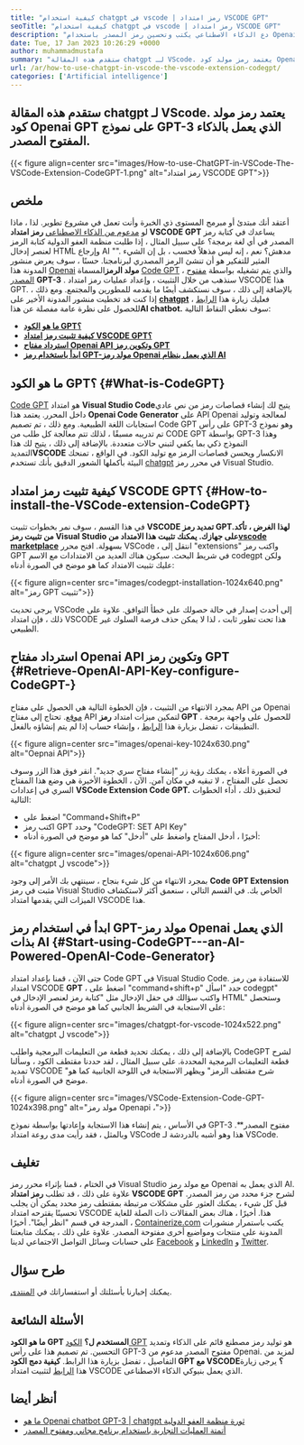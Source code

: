 ```yaml
---
title: "كيفية استخدام chatgpt في vscode | رمز امتداد VSCODE GPT" 
seoTitle: "كيفية استخدام chatgpt في vscode | رمز امتداد VSCODE GPT" 
description: "دع الذكاء الاصطناعي يكتب وتحسين رمز المصدر باستخدام Openai API. يتم تشغيل رمز امتداد VSCODE GPT بواسطة GPT-3 وهو نموذج NLP مفتوح المصدر." 
date: Tue, 17 Jan 2023 10:26:29 +0000
author: muhammadmustafa
summary: "ستقدم هذه المقالة chatgpt لـ VScode. يعتمد رمز مولد كود Openai GPT على نموذج GPT-3 الذي يعمل بالذكاء المفتوح المصدر." 
url: /ar/how-to-use-chatgpt-in-vscode-the-vscode-extension-codegpt/
categories: ['Artificial intelligence']
---
```


## **ستقدم هذه المقالة chatgpt لـ VScode. يعتمد رمز مولد كود Openai GPT على نموذج GPT-3 الذي يعمل بالذكاء المفتوح المصدر.** 

{{< figure align=center src="images/How-to-use-ChatGPT-in-VSCode-The-VSCode-Extension-CodeGPT-1.png" alt="رمز امتداد VSCODE GPT">}}


## ملخص
أعتقد أنك مبتدئ أو مبرمج المستوى ذي الخبرة وأنت تعمل في مشروع تطوير. لذا ، ماذا لو [مدعوم من الذكاء الاصطناعي][1] **رمز امتداد VSCODE GPT** يساعدك في كتابة رمز المصدر في أي لغة برمجة؟ على سبيل المثال ، إذا طلبت منظمة العفو الدولية كتابة الرمز لعنصر إدخال HTML وإرجاع AI "". مدهش؟
نعم ، إنه ليس مذهلاً فحسب ، بل إن الشيء المثير للتفكير هو أن تنشئ الرمز المصدري لبرنامجنا. حسنًا ، سوف يعرض منشور المدونة هذا [Openai][2] **مولد الرمز**المسماة [Code GPT][3] ، والذي يتم تشغيله بواسطة [مفتوح المصدر][4] **GPT-3** . سنذهب من خلال التثبيت ، وإعداد عمليات رمز امتداد VSCODE هذا GPT. بالإضافة إلى ذلك ، سوف نستكشف أيضًا ما يقدمه للمطورين والمجتمع. ومع ذلك ، إذا كنت قد تخطيت منشور المدونة الأخير على **[chatgpt][5]** ، فعليك زيارة هذا [الرابط][6] للحصول على نظرة عامة مفصلة عن هذا**AI chatbot.** 
سوف نغطي النقاط التالية:
* [ **ما هو الكود GPT؟** ][7]
* [ **كيفية تثبيت رمز امتداد VSCODE GPT؟** ][8]
* [ **استرداد مفتاح Openai API وتكوين رمز GPT** ][9]
* [ **ابدأ باستخدام رمز GPT-مولد رمز Openai الذي يعمل بنظام AI** ][10]

## ما هو الكود GPT؟ {#What-is-CodeGPT}

[Code GPT][3] هو امتداد **Visual Studio Code**يتيح لك إنشاء قصاصات رمز من نص عادي داخل المحرر. يعتمد هذا **Openai Code Generator** على API Openai لمعالجة وتوليد استجابات اللغة الطبيعية. ومع ذلك ، تم تصميم Code GPT على رأس GPT-3 وهو نموذج تم تدريبه مسبقًا ، لذلك تتم معالجة كل طلب من CODE GPT بواسطة GPT-3 وهذا النموذج ذكي بما يكفي لتبني حالات متعددة. بالإضافة إلى ذلك ، يتيح لك هذا التمديد**VSCODE** الانكسار ويحسن قصاصات الرمز مع توليد الكود. في الواقع ، تمنحك البيئة بأكملها الشعور الدقيق بأنك تستخدم [chatgpt][11] في محرر رمز Visual Studio.

## كيفية تثبيت رمز امتداد VSCODE GPT؟ {#How-to-install-the-VSCode-extension-CodeGPT}

في هذا القسم ، سوف نمر بخطوات تثبيت **VSCODE تمديد رمز GPT.**لهذا الغرض ، تأكد من تثبيت رمز Visual Studio على جهازك. يمكنك تثبيت هذا الامتداد من**[vscode marketplace][12]** بسهولة.
افتح محرر VSCode ، انتقل إلى "extensions" واكتب رمز GPT في شريط البحث. سيكون هناك العديد من الامتدادات مع الاسم codegpt ولكن عليك تثبيت الامتداد كما هو موضح في الصورة أدناه:

{{< figure align=center src="images/codegpt-installation-1024x640.png" alt="رمز GPT تثبيت">}}

يرجى تحديث VSCode إلى أحدث إصدار في حالة حصولك على خطأ التوافق. علاوة على ذلك ، فإن امتداد VSCODE هذا تحت تطور ثابت ، لذا لا يمكن حذف فرصة السلوك غير الطبيعي.

## استرداد مفتاح Openai API وتكوين رمز GPT {#Retrieve-OpenAI-API-Key-configure-CodeGPT-}

بمجرد الانتهاء من التثبيت ، فإن الخطوة التالية هي الحصول على مفتاح API من Openai [موقع][13]. تحتاج إلى مفتاح API لتمكين ميزات امتداد **رمز GPT** . للحصول على واجهة برمجة التطبيقات ، تفضل بزيارة هذا [الرابط][13] ، وإنشاء حساب إذا لم يتم إنشاؤه بالفعل.

{{< figure align=center src="images/openai-key-1024x630.png" alt="Oepnai API">}}

في الصورة أعلاه ، يمكنك رؤية زر "إنشاء مفتاح سري جديد". انقر فوق هذا الزر وسوف تحصل على المفتاح ، لا تبقيه في مكان آمن. الآن ، الخطوة الأخيرة هي وضع هذا المفتاح السري في إعدادات **VSCode Extension Code GPT.** لتحقيق ذلك ، أداء الخطوات التالية:
  * اضغط على "Command+Shift+P"
  * اكتب رمز GPT وحدد "CodeGPT: SET API Key"
  * أخيرًا ، أدخل المفتاح واضغط على "أدخل" كما هو موضح في الصورة أدناه:

{{< figure align=center src="images/openai-API-1024x606.png" alt="chatgpt ل vscode">}}

بمجرد الانتهاء من كل شيء بنجاح ، سينتهي بك الأمر إلى وجود **Code GPT Extension** مثبت في رمز Visual Studio الخاص بك. في القسم التالي ، سنعمق أكثر لاستكشاف الميزات التي يقدمها امتداد VSCODE هذا.

## ابدأ في استخدام رمز GPT-مولد رمز Openai الذي يعمل بذات AI {#Start-using-CodeGPT---an-AI-Powered-OpenAI-Code-Generator}

حتى الآن ، قمنا بإعداد امتداد Code GPT في Visual Studio Code. للاستفادة من رمز امتداد VSCODE **GPT** ، اضغط على "command+shift+p" حدد "اسأل codegpt" واكتب سؤالك في حقل الإدخال مثل "كتابة رمز لعنصر الإدخال في HTML" وستحصل على الاستجابة في الشريط الجانبي كما هو موضح في الصورة أدناه:

{{< figure align=center src="images/chatgpt-for-vscode-1024x522.png" alt="chatgpt ل vscode">}}

بالإضافة إلى ذلك ، يمكنك تحديد قطعة من التعليمات البرمجية واطلب CodeGPT لشرح قطعة التعليمات البرمجية المحددة. على سبيل المثال ، لقد حددنا مقتطف الكود ، وسألنا تمديد VSCODE "شرح مقتطف الرمز" ويظهر الاستجابة في اللوحة الجانبية كما هو موضح في الصورة أدناه.

{{< figure align=center src="images/VSCode-Extension-Code-GPT-1024x398.png" alt="مولد رمز Openapi ،">}}

في الأساس ، يتم إنشاء هذا الاستجابة وإعادتها بواسطة نموذج GPT-3 مفتوح المصدر**. وبالمثل ، فقد رأيت مدى روعة امتداد VSCode هذا وهو أشبه بالدردشة لـ VSCode.

## تغليف
في الختام ، قمنا بإثراء محرر رمز Visual Studio مع مولد رمز Openai الذي يعمل به AI. علاوة على ذلك ، قد تطلب **رمز امتداد VSCODE GPT** لشرح جزء محدد من رمز المصدر. قبل كل شيء ، يمكنك العثور على مشكلات مرتبطة بمقتطف رمز محدد يمكن أن يجلب تحسينًا يقترحه امتداد VSCODE هذا. أخيرًا ، هناك بعض المقالات ذات الصلة للغاية المدرجة في قسم "انظر أيضًا".
أخيرًا ، [Containerize.com][4] يكتب باستمرار منشورات المدونة على منتجات ومواضيع أخرى مفتوحة المصدر. علاوة على ذلك ، يمكنك متابعتنا على حسابات وسائل التواصل الاجتماعي لدينا [Facebook][14] و [LinkedIn][15] و [Twitter][16].

## طرح سؤال
يمكنك إخبارنا بأسئلتك أو استفساراتك في [المنتدى][17].

## الأسئلة الشائعة
**ما هو الكود GPT المستخدم ل؟** 
[الكود GPT][3] هو توليد رمز مصطنع قائم على الذكاء وتمديد التحسين. تم تصميم هذا على رأس GPT-3 مفتوح المصدر مدعوم من Openai. لمزيد من التفاصيل ، تفضل بزيارة هذا الرابط.
**كيفية دمج الكود GPT مع VSCODE؟** 
يرجى زيارة هذا [الرابط][9] لتثبيت امتداد VSCODE الذي يعمل بنيوكي الذكاء الاصطناعى.

## أنظر أيضا
  * [ما هو Openai chatbot GPT-3 | chatgpt ثورة منظمة العفو الدولية][6]
  * [أتمتة العمليات التجارية باستخدام برنامج مجاني ومفتوح المصدر][18]



[1]: https://blog.containerize.com/category/artificial-intelligence/
[2]: https://openai.com/
[3]: https://marketplace.visualstudio.com/items?itemName=timkmecl.codegpt3
[4]: https://www.containerize.com/
[5]: https://en.wikipedia.org/wiki/GPT-3
[6]: https://blog.containerize.com/artificial-intelligence/what-is-openai-chatbot-gpt-3-chatgpt-an-ai-revolution/
[7]: #What-is-CodeGPT
[8]: #How-to-install-the-VSCode-extension-CodeGPT
[9]: #Retrieve-OpenAI-API-Key-configure-CodeGPT-
[10]: #Start-using-CodeGPT---an-AI-Powered-OpenAI-Code-Generator
[11]: https://openai.com/blog/chatgpt/
[12]: https://marketplace.visualstudio.com/vscode
[13]: https://beta.openai.com/account/api-keys
[14]: https://web.facebook.com/containerize
[15]: https://www.linkedin.com/company/containerize/
[16]: https://twitter.com/containerize_co
[17]: https://forum.containerize.com/
[18]: https://blog.containerize.com/blogging/automate-business-operations-using-open-source-software/
